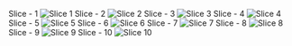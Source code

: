 Slice - 1 
![Slice 1](https://github.com/the-PrafulDesai/the-PrafulDesai/assets/108045971/e3be75f8-82ef-472c-9256-3b1a895a1c07)
Slice - 2
![Slice 2](https://github.com/the-PrafulDesai/Foodify-Web-Design/assets/108045971/5fe43d1e-7b70-480a-8f22-d1b4173083ee)
Slice - 3
![Slice 3](https://github.com/the-PrafulDesai/Foodify-Web-Design/assets/108045971/407e4995-571f-4c4b-82a7-7ba748ad13b1)
Slice - 4
![Slice 4](https://github.com/the-PrafulDesai/Foodify-Web-Design/assets/108045971/44f44f72-1822-49dd-87a3-2f1a65ff190d)
Slice - 5
![Slice 5](https://github.com/the-PrafulDesai/Foodify-Web-Design/assets/108045971/16bf770d-cdfa-4ed4-b03a-9c02b8b68f7e)
Slice - 6
![Slice 6](https://github.com/the-PrafulDesai/Foodify-Web-Design/assets/108045971/06598eef-ba3f-4070-b84d-fc9140adf9fa)
Slice - 7 
![Slice 7](https://github.com/the-PrafulDesai/Foodify-Web-Design/assets/108045971/2c6f2763-cf38-48e7-9695-b4e500eae025)
Slice - 8
![Slice 8](https://github.com/the-PrafulDesai/Foodify-Web-Design/assets/108045971/e33b90bb-3e7e-43bd-87e0-f3102e77de89)
Slice - 9
![Slice 9](https://github.com/the-PrafulDesai/Foodify-Web-Design/assets/108045971/bd10298d-39ff-4701-bdee-3dade2b435ba)
Slice - 10
![Slice 10](https://github.com/the-PrafulDesai/Foodify-Web-Design/assets/108045971/dfbf64be-a751-43bf-be20-4be2fbdbc0de)
